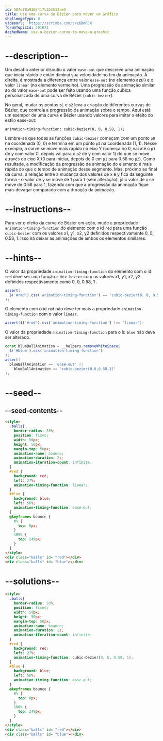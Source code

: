 ```yaml
---
id: 587d78a9367417b2b2512ae9
title: Use uma curva de Bézier para mover um Gráfico
challengeType: 0
videoUrl: 'https://scrimba.com/c/c6bnRCK'
forumTopicId: 301071
dashedName: use-a-bezier-curve-to-move-a-graphic
---
```


# --description--

Um desafio anterior discutiu o valor `ease-out` que descreve uma animação que inicia rápido e então diminui sua velocidade no fim da animação. À direita, é mostrada a diferença entre valor `ease-out` (no elemento azul) e o valor `linear` (no elemento vermelho). Uma progressão de animação similar ao do valor `ease-out` pode ser feito usando uma função cúbica personalizada de uma curva de Bézier (`cubic-bezier`). 

No geral, mudar os pontos `p1` e `p2` leva a criação de diferentes curvas de Bézier, que controla a progressão da animação sobre o tempo. Aqui está um exempor de uma curva e Bézier usando valores para imitar o efeito do estilo ease-out:

`animation-timing-function: cubic-bezier(0, 0, 0.58, 1);`

Lembre-se que todas as funções `cubic-bezier` começam com um ponto `p0` na coordenada (0, 0) e termina em um ponto `p3` na coordenada (1, 1). Nesse exemplo, a curve se move mais rápido no eixo Y (começa no 0, vai até o `p1` de y com valor 0, depois vai para o `p2` de y com valor 1) do que se move através do eixo X (0 para iniciar, depois de 0 em `p1` para 0.58 no `p2`). Como resultade, a modificação da progressão de animação do elemento é mais rápida do que o tempo de animação desse segmento. Mas, próximo ao final da curva, a relação entre a mudança dos valores de x e y fica da seguinte forma - o valor de y se move de 1 para 1 (sem alteração), já o valor de x se move de 0.58 para 1, fazendo com que a progressão da animação fique mais devagar comparado com a duração da animação. 

# --instructions--

Para ver o efeito da curva de Bézier em ação, mude a propriedade `animation-timing-function` do elemento com o id `red` para uma função `cubic-bezier` com os valores x1, y1, x2, y2 definidos respectivamente 0, 0, 0.58, 1. Isso irá deixar as animações de ambos os elementos similares.

# --hints--

O valor da propriedade `animation-timing-function` do elemento com o id `red` deve ser uma função `cubic-bezier` com os valores x1, y1, x2, y2 definidos respectivamente como 0, 0, 0.58, 1 .

```js
assert(
  $('#red').css('animation-timing-function') == 'cubic-bezier(0, 0, 0.58, 1)'
);
```

O elemento com o id `red` não deve ter mais a propriedade `animation-timing-function` com o valor `linear`.

```js
assert($('#red').css('animation-timing-function') !== 'linear');
```

O valor da propriedade `animation-timing-function` para o id `blue` não deve ser alterado.

```js
const blueBallAnimation = __helpers.removeWhiteSpace(
  $('#blue').css('animation-timing-function')
);
assert(
  blueBallAnimation == 'ease-out' ||
    blueBallAnimation == 'cubic-bezier(0,0,0.58,1)'
);
```

# --seed--

## --seed-contents--

```html
<style>
  .balls{
    border-radius: 50%;
    position: fixed;
    width: 50px;
    height: 50px;
    margin-top: 50px;
    animation-name: bounce;
    animation-duration: 2s;
    animation-iteration-count: infinite;
  }
  #red {
    background: red;
    left: 27%;
    animation-timing-function: linear;
  }
  #blue {
    background: blue;
    left: 56%;
    animation-timing-function: ease-out;
  }
  @keyframes bounce {
    0% {
      top: 0px;
    }
    100% {
      top: 249px;
    }
  }
</style>
<div class="balls" id= "red"></div>
<div class="balls" id= "blue"></div>
```

# --solutions--

```html
<style>
  .balls{
    border-radius: 50%;
    position: fixed;
    width: 50px;
    height: 50px;
    margin-top: 50px;
    animation-name: bounce;
    animation-duration: 2s;
    animation-iteration-count: infinite;
  }
  #red {
    background: red;
    left: 27%;
    animation-timing-function: cubic-bezier(0, 0, 0.58, 1);
  }
  #blue {
    background: blue;
    left: 56%;
    animation-timing-function: ease-out;
  }
  @keyframes bounce {
    0% {
      top: 0px;
    }
    100% {
      top: 249px;
    }
  }
</style>
<div class="balls" id= "red"></div>
<div class="balls" id= "blue"></div>
```
